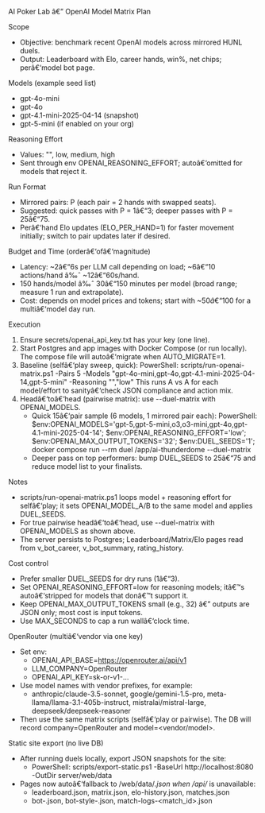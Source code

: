 ﻿AI Poker Lab â€” OpenAI Model Matrix Plan

Scope
- Objective: benchmark recent OpenAI models across mirrored HUNL duels.
- Output: Leaderboard with Elo, career hands, win%, net chips; perâ€‘model bot page.

Models (example seed list)
- gpt-4o-mini
- gpt-4o
- gpt-4.1-mini-2025-04-14 (snapshot)
- gpt-5-mini (if enabled on your org)

Reasoning Effort
- Values: "", low, medium, high
- Sent through env OPENAI_REASONING_EFFORT; autoâ€‘omitted for models that reject it.

Run Format
- Mirrored pairs: P (each pair = 2 hands with swapped seats).
- Suggested: quick passes with P = 1â€“3; deeper passes with P = 25â€“75.
- Perâ€‘hand Elo updates (ELO_PER_HAND=1) for faster movement initially; switch to pair updates later if desired.

Budget and Time (orderâ€‘ofâ€‘magnitude)
- Latency: ~2â€“6s per LLM call depending on load; ~6â€“10 actions/hand â‰ˆ ~12â€“60s/hand.
- 150 hands/model â‰ˆ 30â€“150 minutes per model (broad range; measure 1 run and extrapolate).
- Cost: depends on model prices and tokens; start with ~$50â€“$100 for a multiâ€‘model day run.

Execution
1) Ensure secrets/openai_api_key.txt has your key (one line).
2) Start Postgres and app images with Docker Compose (or run locally). The compose file will autoâ€‘migrate when AUTO_MIGRATE=1.
3) Baseline (selfâ€‘play sweep, quick):
   PowerShell: scripts/run-openai-matrix.ps1 -Pairs 5 -Models "gpt-4o-mini,gpt-4o,gpt-4.1-mini-2025-04-14,gpt-5-mini" -Reasoning "","low"
   This runs A vs A for each model/effort to sanityâ€‘check JSON compliance and action mix.
4) Headâ€‘toâ€‘head (pairwise matrix): use --duel-matrix with OPENAI_MODELS.
   - Quick 15â€‘pair sample (6 models, 1 mirrored pair each):
     PowerShell:
       $env:OPENAI_MODELS='gpt-5,gpt-5-mini,o3,o3-mini,gpt-4o,gpt-4.1-mini-2025-04-14'; $env:OPENAI_REASONING_EFFORT='low'; $env:OPENAI_MAX_OUTPUT_TOKENS='32'; $env:DUEL_SEEDS='1'; docker compose run --rm duel /app/ai-thunderdome --duel-matrix
   - Deeper pass on top performers: bump DUEL_SEEDS to 25â€“75 and reduce model list to your finalists.

Notes
- scripts/run-openai-matrix.ps1 loops model + reasoning effort for selfâ€‘play; it sets OPENAI_MODEL_A/B to the same model and applies DUEL_SEEDS.
- For true pairwise headâ€‘toâ€‘head, use --duel-matrix with OPENAI_MODELS as shown above.
- The server persists to Postgres; Leaderboard/Matrix/Elo pages read from v_bot_career, v_bot_summary, rating_history.

Cost control
- Prefer smaller DUEL_SEEDS for dry runs (1â€“3).
- Set OPENAI_REASONING_EFFORT=low for reasoning models; itâ€™s autoâ€‘stripped for models that donâ€™t support it.
- Keep OPENAI_MAX_OUTPUT_TOKENS small (e.g., 32) â€” outputs are JSON only; most cost is input tokens.
- Use MAX_SECONDS to cap a run wallâ€‘clock time.

OpenRouter (multiâ€‘vendor via one key)
- Set env:
  - OPENAI_API_BASE=https://openrouter.ai/api/v1
  - LLM_COMPANY=OpenRouter
  - OPENAI_API_KEY=sk-or-v1-...
- Use model names with vendor prefixes, for example:
  - anthropic/claude-3.5-sonnet, google/gemini-1.5-pro, meta-llama/llama-3.1-405b-instruct, mistralai/mistral-large, deepseek/deepseek-reasoner
- Then use the same matrix scripts (selfâ€‘play or pairwise). The DB will record company=OpenRouter and model=<vendor/model>.

Static site export (no live DB)
- After running duels locally, export JSON snapshots for the site:
  - PowerShell: scripts/export-static.ps1 -BaseUrl http://localhost:8080 -OutDir server/web/data
- Pages now autoâ€‘fallback to /web/data/*.json when /api/* is unavailable:
  - leaderboard.json, matrix.json, elo-history.json, matches.json
  - bot-<id>.json, bot-style-<id>.json, match-logs-<match_id>.json
